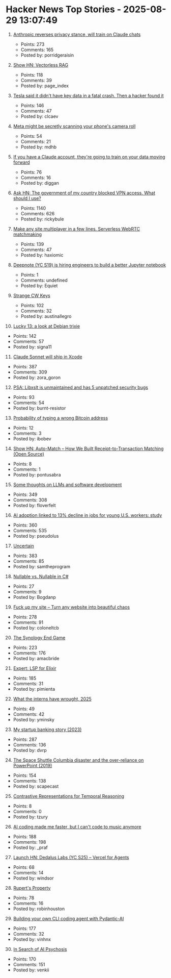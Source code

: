 # Hacker News Top Stories - 2025-08-29 13:07:49

1. [Anthropic reverses privacy stance, will train on Claude chats](https://www.perplexity.ai/page/anthropic-reverses-privacy-sta-xH4KWU9nS3KH4Aj9F12dvQ)
   - Points: 273
   - Comments: 165
   - Posted by: porridgeraisin

2. [Show HN: Vectorless RAG](https://github.com/VectifyAI/PageIndex/blob/main/cookbook/pageindex_RAG_simple.ipynb)
   - Points: 118
   - Comments: 39
   - Posted by: page_index

3. [Tesla said it didn't have key data in a fatal crash. Then a hacker found it](https://www.washingtonpost.com/technology/2025/08/29/tesla-autopilot-crashes-evidence-testimony-wrongful-death/)
   - Points: 146
   - Comments: 47
   - Posted by: clcaev

4. [Meta might be secretly scanning your phone's camera roll](https://www.zdnet.com/article/meta-might-be-secretly-scanning-your-phones-camera-roll-how-to-check-and-turn-it-off/)
   - Points: 54
   - Comments: 21
   - Posted by: mdhb

5. [If you have a Claude account, they're going to train on your data moving forward](https://old.reddit.com/r/LocalLLaMA/comments/1n2ubjx/if_you_have_a_claude_personal_account_they_are/)
   - Points: 76
   - Comments: 16
   - Posted by: diggan

6. [Ask HN: The government of my country blocked VPN access. What should I use?](undefined)
   - Points: 1140
   - Comments: 626
   - Posted by: rickybule

7. [Make any site multiplayer in a few lines. Serverless WebRTC matchmaking](https://oxism.com/trystero/)
   - Points: 139
   - Comments: 47
   - Posted by: haxiomic

8. [Deepnote (YC S19) is hiring engineers to build a better Jupyter notebook](https://deepnote.com/join-us)
   - Points: 1
   - Comments: undefined
   - Posted by: Equiet

9. [Strange CW Keys](https://sites.google.com/site/oh6dccw/strangecwkeys)
   - Points: 102
   - Comments: 32
   - Posted by: austinallegro

10. [Lucky 13: a look at Debian trixie](https://lwn.net/Articles/1033474/)
   - Points: 142
   - Comments: 57
   - Posted by: signa11

11. [Claude Sonnet will ship in Xcode](https://developer.apple.com/documentation/xcode-release-notes/xcode-26-release-notes)
   - Points: 387
   - Comments: 309
   - Posted by: zora_goron

12. [PSA: Libxslt is unmaintained and has 5 unpatched security bugs](https://vuxml.freebsd.org/freebsd/b0a3466f-5efc-11f0-ae84-99047d0a6bcc.html)
   - Points: 93
   - Comments: 54
   - Posted by: burnt-resistor

13. [Probability of typing a wrong Bitcoin address](https://www.johndcook.com/blog/2025/08/28/wrong-address/)
   - Points: 12
   - Comments: 3
   - Posted by: ibobev

14. [Show HN: Auto-Match – How We Built Receipt-to-Transaction Matching (Open Source)](https://midday.ai/updates/automatic-reconciliation-engine/)
   - Points: 8
   - Comments: 1
   - Posted by: pontusabra

15. [Some thoughts on LLMs and software development](https://martinfowler.com/articles/202508-ai-thoughts.html)
   - Points: 349
   - Comments: 308
   - Posted by: floverfelt

16. [AI adoption linked to 13% decline in jobs for young U.S. workers: study](https://www.cnbc.com/2025/08/28/generative-ai-reshapes-us-job-market-stanford-study-shows-entry-level-young-workers.html)
   - Points: 360
   - Comments: 535
   - Posted by: pseudolus

17. [Uncertain<T>](https://nshipster.com/uncertainty/)
   - Points: 383
   - Comments: 85
   - Posted by: samtheprogram

18. [Nullable vs. Nullable in C#](https://einarwh.no/blog/2025/08/25/nullable-vs-nullable/)
   - Points: 27
   - Comments: 9
   - Posted by: Bogdanp

19. [Fuck up my site – Turn any website into beautiful chaos](https://www.fuckupmysite.com/?url=https%3A%2F%2Fnews.ycombinator.com&torchCursor=true&comicSans=true&fakeCursors=true&peskyFly=true)
   - Points: 278
   - Comments: 91
   - Posted by: coloneltcb

20. [The Synology End Game](https://lowendbox.com/blog/they-used-to-be-good-but-now-theyve-turned-to-evil-the-synology-end-game/)
   - Points: 223
   - Comments: 176
   - Posted by: amacbride

21. [Expert: LSP for Elixir](https://github.com/elixir-lang/expert)
   - Points: 185
   - Comments: 31
   - Posted by: pimienta

22. [What the interns have wrought, 2025](https://blog.janestreet.com/wrought-2025/)
   - Points: 49
   - Comments: 42
   - Posted by: yminsky

23. [My startup banking story (2023)](https://mitchellh.com/writing/my-startup-banking-story)
   - Points: 287
   - Comments: 136
   - Posted by: dvrp

24. [The Space Shuttle Columbia disaster and the over-reliance on PowerPoint (2019)](https://mcdreeamiemusings.com/blog/2019/4/13/gsux1h6bnt8lqjd7w2t2mtvfg81uhx)
   - Points: 154
   - Comments: 138
   - Posted by: scapecast

25. [Contrastive Representations for Temporal Reasoning](https://princeton-rl.github.io/CRTR/)
   - Points: 8
   - Comments: 0
   - Posted by: tzury

26. [AI coding made me faster, but I can't code to music anymore](https://www.praf.me/ai-coding)
   - Points: 188
   - Comments: 198
   - Posted by: _praf

27. [Launch HN: Dedalus Labs (YC S25) – Vercel for Agents](undefined)
   - Points: 68
   - Comments: 14
   - Posted by: windsor

28. [Rupert's Property](https://johncarlosbaez.wordpress.com/2025/08/28/a-polyhedron-without-ruperts-property/)
   - Points: 78
   - Comments: 16
   - Posted by: robinhouston

29. [Building your own CLI coding agent with Pydantic-AI](https://martinfowler.com/articles/build-own-coding-agent.html)
   - Points: 177
   - Comments: 32
   - Posted by: vinhnx

30. [In Search of AI Psychosis](https://www.astralcodexten.com/p/in-search-of-ai-psychosis)
   - Points: 170
   - Comments: 151
   - Posted by: venkii

